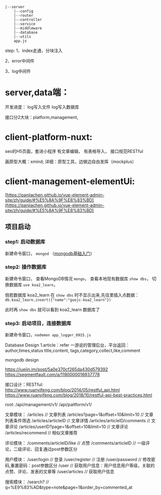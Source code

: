 ```
|--server
    |--config
    |--router
    |--controller
    |--service
    |--middleware
    |--database
    |--utils
    app.js
```

step:
1、index走通，分块注入

2、error中间件

3、log中间件

# server,data端：
开发进度：
log写入文件
log写入数据库

接口分2大块：platform,management,

# client-platform-nuxt:
seo的H5页面，套进小程序
有文章编辑，
有表格导入，
接口规范RESTful

画原型大概：xmind; 详细：原型工具，边做边自由发挥（mockplus）

# client-management-elementUi: 
[https://panjiachen.github.io/vue-element-admin-site/zh/guide/#%E5%8A%9F%E8%83%BD](https://panjiachen.github.io/vue-element-admin-site/zh/guide/#%E5%8A%9F%E8%83%BD)



## 项目启动
### step1: 启动数据库

新建命令窗口， `mongod` （[mongodb基础入门]([mongodb基础入门](http://gjincai.github.io/2017/06/18/mac%E4%B8%8Bmongodb%E7%9A%84%E5%AE%89%E8%A3%85%E4%B8%8E%E9%85%8D%E7%BD%AE/))）

### step2: 操作数据库
新建命令窗口，
查看MongoDB情况 `mongo`，
查看本地现有数据库 `show dbs`，
切换数据库 `use koa2_learn`，

倘若数据库 koa2_learn 在 `show dbs` 时不显示出来,先往里插入点数据：`db.koa2_learn.insert({"name":"guojc-koa2_learn"})`

此时再 `show dbs` 就可以看到 koa2_learn 数据库了

### step3: 启动项目，连接数据库
新建命令窗口，`nodemon app_logger_0915.js`

Database Design
1.article：refer 一游说的管理后台，平台返回：
author,times,status
title,content,
tags,category,collect,like,comment

mongodb design

https://juejin.im/post/5a0e370cf265da430d579392
https://segmentfault.com/a/1190000016937778

接口设计：RESTful:
http://www.ruanyifeng.com/blog/2014/05/restful_api.html
https://www.ruanyifeng.com/blog/2018/10/restful-api-best-practices.html

root:
/api/management/v1/
/api/paltform/v1/

文章模块：
/articles                               // 文章列表
/articles?page=1&offset=10&limit=10     // 文章列表条件筛选
/articles/articleID                     // 文章详情
/articles/articleID/comments            // 文章评论
/articles/userID?page=1&offset=10&limit=10            // 文章评论
/articles/recommend                     // 相似文章推荐

评论模块：
/comments/articleID/like                // 点赞
/comments/articleID                     // 一级评论，二级评论、回复通过post参数区分

用户模块：
/user/login                 // 登录
/user/register              // 注册
/user/password              // 修改密码,重置密码：post参数区分
/user                       // 获取用户信息：用户信息用户等级，关联的点赞、评论、发表的文章等
/user/articles              // 获取用户信息

搜索模块：
/search?                    // q=%E9%83%AD&type=note&page=1&order_by=commented_at
